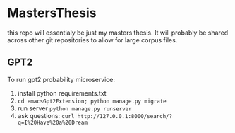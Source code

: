 # MastersThesis
this repo will essentialy be just my masters thesis. It will probably be shared across other git repositories to allow for large corpus files.

## GPT2
To run gpt2 probability microservice:
 1. install python requirements.txt
 2. ``` cd emacsGpt2Extension; python manage.py migrate ```
 3. run server ``` python manage.py runserver ```
 4. ask questions: ``` curl http://127.0.0.1:8000/search/?q=I%20Have%20a%20Dream ```
